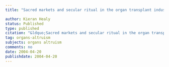 ```yaml
---
title: "Sacred markets and secular ritual in the organ transplant industry"

author: Kieran Healy
status: Published
type: published
citation: "&ldquo;Sacred markets and secular ritual in the organ transplant industry.&rdquo; In Frank Dobbin, editor, <em>The Sociology of the Economy</em>, pp336–359. Russell Sage Foundation, New York."
tag: organs-altruism
subjects: organs altruism
comments: no
date: 2004-04-20
publishdate: 2004-04-20
---
```

